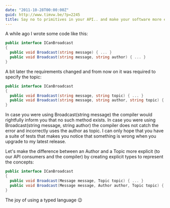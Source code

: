 ```yaml
---
date: "2011-10-28T00:00:00Z"
guid: http://www.timvw.be/?p=2245
title: Say no to primitives in your API.. and make your software more explicit
---
```

A while ago I wrote some code like this:

```csharp
public interface ICanBroadcast
{ 
  public void Broadcast(string message) { ... }  
  public void Broadcast(string message, string author) { ... }
}
```
A bit later the requirements changed and from now on it was required to specify the topic:

```csharp
public interface ICanBroadcast  
{
  public void Broadcast(string message, string topic) { ... }  
  public void Broadcast(string message, string author, string topic) { ... } 
}
```

In case you were using Broadcast(string message) the compiler would rightfully inform you that no such method exists. In case you were using Broadcast(string message, string author) the compiler does not catch the error and incorrectly uses the author as topic. I can only hope that you have a suite of tests that makes you notice that something is wrong when you upgrade to my latest release. 

Let's make the difference between an Author and a Topic more explicit (to our API consumers and the compiler) by creating explicit types to represent the concepts:

```csharp 
public interface ICanBroadcast 
{  
  public void Broadcast(Message message, Topic topic) { ... } 
  public void Broadcast(Message message, Author author, Topic topic) { ... }  
} 
```

The joy of using a typed language 😉
